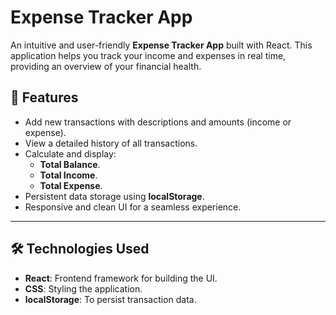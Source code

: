 # Expense Tracker App

An intuitive and user-friendly **Expense Tracker App** built with React. This application helps you track your income and expenses in real time, providing an overview of your financial health.

## 🌟 Features

- Add new transactions with descriptions and amounts (income or expense).
- View a detailed history of all transactions.
- Calculate and display:
  - **Total Balance**.
  - **Total Income**.
  - **Total Expense**.
- Persistent data storage using **localStorage**.
- Responsive and clean UI for a seamless experience.

---

## 🛠️ Technologies Used

- **React**: Frontend framework for building the UI.
- **CSS**: Styling the application.
- **localStorage**: To persist transaction data.
